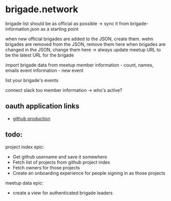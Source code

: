 # brigade.network

brigade list should be as official as possible
-> sync it from brigade-information.json as a starting point

when new official brigades are added to the JSON, create them.
wehn brigades are removed from the JSON, remove them here
when brigades are changed in the JSON, change them here
  -> always update meetup URL to be the latest URL for the brigade

import brigade data from meetup
  member information - count, names, emails
  event information - new event

list your brigade's events

connect slack too
  member information -> who's active?

## oauth application links
* [github production](https://github.com/settings/applications/994049)


## todo:
project index epic:
* Get github username and save it somewhere
* Fetch list of projects from github project index
* Fetch owners for those projects
* Create an onboarding experience for people signing in as those projects

meetup data epic:
* create a view for authenticated brigade leaders
